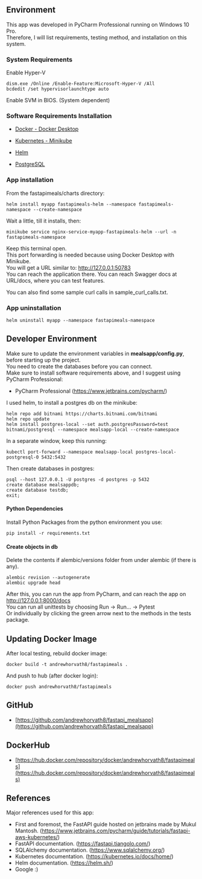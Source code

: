 ## Environment

This app was developed in PyCharm Professional running on Windows 10 Pro.  
Therefore, I will list requirements, testing method, and installation on this system.

### System Requirements

Enable Hyper-V

```Shell
dism.exe /Online /Enable-Feature:Microsoft-Hyper-V /All
bcdedit /set hypervisorlaunchtype auto
```

Enable SVM in BIOS. (System dependent)

### Software Requirements Installation

- [Docker - Docker Desktop](https://www.docker.com/products/docker-desktop/)


- [Kubernetes - Minikube](https://minikube.sigs.k8s.io/docs/start/)


- [Helm](https://helm.sh/)


- [PostgreSQL](https://www.postgresql.org/)

### App installation

From the fastapimeals/charts directory:

```Shell
helm install myapp fastapimeals-helm --namespace fastapimeals-namespace --create-namespace
```

Wait a little, till it installs, then:

```Shell
minikube service nginx-service-myapp-fastapimeals-helm --url -n fastapimeals-namespace
```

Keep this terminal open.  
This port forwarding is needed because using Docker Desktop with Minikube.  
You will get a URL similar to: http://127.0.0.1:50783  
You can reach the application there. You can reach Swagger docs at URL/docs, where you can test features.

You can also find some sample curl calls in sample_curl_calls.txt.

### App uninstallation

```Shell
helm uninstall myapp --namespace fastapimeals-namespace
```

## Developer Environment

Make sure to update the environment variables in **mealsapp/config.py**, before starting up the project.  
You need to create the databases before you can connect.  
Make sure to install software requirements above, and I suggest using PyCharm Professional:
- PyCharm Professional (https://www.jetbrains.com/pycharm/)

I used helm, to install a postgres db on the minikube:

```Shell
helm repo add bitnami https://charts.bitnami.com/bitnami
helm repo update
helm install postgres-local --set auth.postgresPassword=test bitnami/postgresql --namespace mealsapp-local --create-namespace
```

In a separate window, keep this running:

```Shell
kubectl port-forward --namespace mealsapp-local postgres-local-postgresql-0 5432:5432

```
Then create databases in postgres:

```Shell
psql --host 127.0.0.1 -U postgres -d postgres -p 5432
create database mealsappdb;
create database testdb;
exit;
```

#### Python Dependencies

Install Python Packages from the python environment you use:

```Shell
pip install -r requirements.txt
```

#### Create objects in db

Delete the contents if alembic/versions folder from under alembic (if there is any).

```Shell
alembic revision --autogenerate
alembic upgrade head
```

After this, you can run the app from PyCharm, and can reach the app on http://127.0.0.1:8000/docs  
You can run all unittests by choosing Run -> Run... -> Pytest  
Or individually by clicking the green arrow next to the methods in the tests package.

## Updating Docker Image

After local testing, rebuild docker image:

```Shell
docker build -t andrewhorvath8/fastapimeals .  
```

And push to hub (after docker login):

```Shell
docker push andrewhorvath8/fastapimeals
```

## GitHub
 - [https://github.com/andrewhorvath8/fastapi_mealsapp](https://github.com/andrewhorvath8/fastapi_mealsapp)

## DockerHub
 - [https://hub.docker.com/repository/docker/andrewhorvath8/fastapimeals](https://hub.docker.com/repository/docker/andrewhorvath8/fastapimeals)


## References

Major references used for this app:

 - First and foremost, the FastAPI guide hosted on jetbrains made by Mukul Mantosh. (https://www.jetbrains.com/pycharm/guide/tutorials/fastapi-aws-kubernetes/)
 - FastAPI documentation. (https://fastapi.tiangolo.com/)
 - SQLAlchemy documentation. (https://www.sqlalchemy.org/)
 - Kubernetes documentation. (https://kubernetes.io/docs/home/)
 - Helm documentation. (https://helm.sh/)
 - Google :)